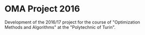 # OMA Project 2016
Development of the 2016/17 project for the course of "Optimization Methods and Algorithms" at the "Polytechnic of Turin".
